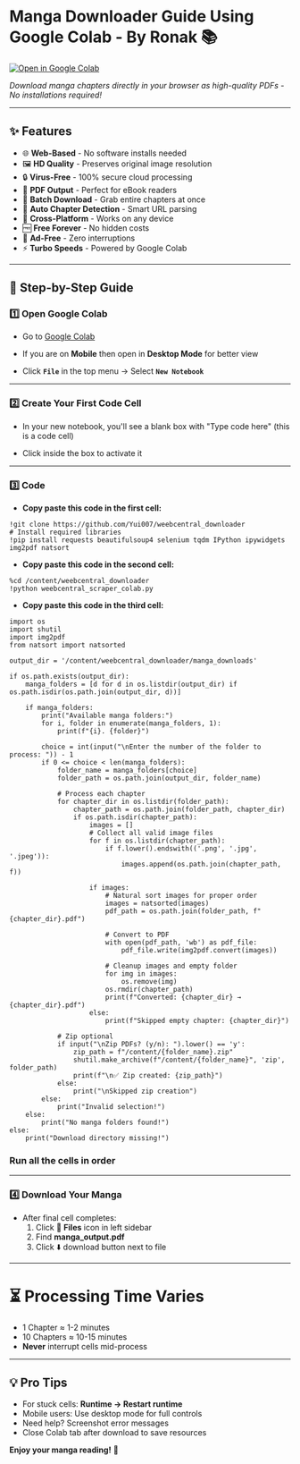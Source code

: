 # Manga Downloader Guide Using Google Colab - By Ronak 📚

[![Open in Google Colab](https://colab.research.google.com/assets/colab-badge.svg)](https://colab.research.google.com/)

*Download manga chapters directly in your browser as high-quality PDFs - No installations required!*

---

## ✨ Features
- 🌐 **Web-Based** - No software installs needed
- 🖼️ **HD Quality** - Preserves original image resolution
- 🔒 **Virus-Free** - 100% secure cloud processing
- 📄 **PDF Output** - Perfect for eBook readers
- 🚀 **Batch Download** - Grab entire chapters at once
- 🤖 **Auto Chapter Detection** - Smart URL parsing
- 📱 **Cross-Platform** - Works on any device
- 🆓 **Free Forever** - No hidden costs
- 🚫 **Ad-Free** - Zero interruptions
- ⚡ **Turbo Speeds** - Powered by Google Colab

---

## 🚀 Step-by-Step Guide

### 1️⃣ **Open Google Colab**
- Go to [Google Colab](https://colab.research.google.com)

- If you are on **Mobile** then open in **Desktop Mode** for better view

- Click **`File`** in the top menu → Select **`New Notebook`**

---

### 2️⃣ **Create Your First Code Cell**
- In your new notebook, you'll see a blank box with "Type code here" (this is a code cell)

- Click inside the box to activate it

---

### 3️⃣ **Code**
- **Copy paste this code in the first cell:**
```
!git clone https://github.com/Yui007/weebcentral_downloader
# Install required libraries
!pip install requests beautifulsoup4 selenium tqdm IPython ipywidgets img2pdf natsort
```
- **Copy paste this code in the second cell:**
```
%cd /content/weebcentral_downloader
!python weebcentral_scraper_colab.py
```
- **Copy paste this code in the third cell:**
```
import os
import shutil
import img2pdf
from natsort import natsorted

output_dir = '/content/weebcentral_downloader/manga_downloads'

if os.path.exists(output_dir):
    manga_folders = [d for d in os.listdir(output_dir) if os.path.isdir(os.path.join(output_dir, d))]

    if manga_folders:
        print("Available manga folders:")
        for i, folder in enumerate(manga_folders, 1):
            print(f"{i}. {folder}")

        choice = int(input("\nEnter the number of the folder to process: ")) - 1
        if 0 <= choice < len(manga_folders):
            folder_name = manga_folders[choice]
            folder_path = os.path.join(output_dir, folder_name)

            # Process each chapter
            for chapter_dir in os.listdir(folder_path):
                chapter_path = os.path.join(folder_path, chapter_dir)
                if os.path.isdir(chapter_path):
                    images = []
                    # Collect all valid image files
                    for f in os.listdir(chapter_path):
                        if f.lower().endswith(('.png', '.jpg', '.jpeg')):
                            images.append(os.path.join(chapter_path, f))

                    if images:
                        # Natural sort images for proper order
                        images = natsorted(images)
                        pdf_path = os.path.join(folder_path, f"{chapter_dir}.pdf")

                        # Convert to PDF
                        with open(pdf_path, 'wb') as pdf_file:
                            pdf_file.write(img2pdf.convert(images))

                        # Cleanup images and empty folder
                        for img in images:
                            os.remove(img)
                        os.rmdir(chapter_path)
                        print(f"Converted: {chapter_dir} → {chapter_dir}.pdf")
                    else:
                        print(f"Skipped empty chapter: {chapter_dir}")

            # Zip optional
            if input("\nZip PDFs? (y/n): ").lower() == 'y':
                zip_path = f"/content/{folder_name}.zip"
                shutil.make_archive(f"/content/{folder_name}", 'zip', folder_path)
                print(f"\n✅ Zip created: {zip_path}")
            else:
                print("\nSkipped zip creation")
        else:
            print("Invalid selection!")
    else:
        print("No manga folders found!")
else:
    print("Download directory missing!")
```
### **Run all the cells in order**
---

### 4️⃣ **Download Your Manga**
- After final cell completes:
  1. Click 📁 **Files** icon in left sidebar
  2. Find **manga_output.pdf**
  3. Click ⬇️ download button next to file

---

# ⏳ Processing Time Varies
- 1 Chapter ≈ 1-2 minutes
- 10 Chapters ≈ 10-15 minutes
- **Never** interrupt cells mid-process

---

## 💡 Pro Tips
- For stuck cells: **Runtime → Restart runtime**
- Mobile users: Use desktop mode for full controls
- Need help? Screenshot error messages
- Close Colab tab after download to save resources

**Enjoy your manga reading!** 🎉
